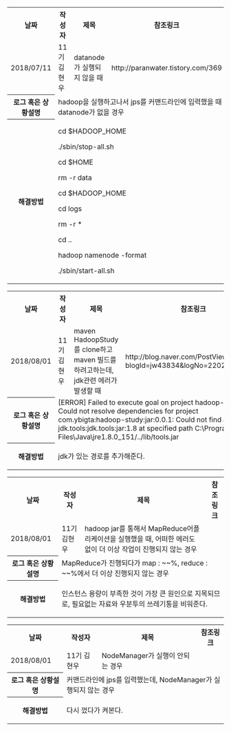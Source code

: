 <table>
  <tr>
    <th>날짜</th>
    <th>작성자</th>
    <th>제목</th> 
    <th>참조링크</th>
  </tr>
  <tr>
    <td>2018/07/11</td>
    <td>11기 김현우</td>
    <td>datanode가 실행되지 않을 때</td>
    <td>http://paranwater.tistory.com/369</td>
  </tr>
  <tr>
    <th>로그 혹은 상황설명</th>
    <td colspan="3">hadoop을 실행하고나서 jps를 커맨드라인에 입력했을 때 datanode가 없을 경우</td>
  </tr>
  <tr>
    <th>해결방법</th>
    <td colspan="3">
      <p>cd $HADOOP_HOME</p>
      <p>./sbin/stop-all.sh</p>
      <p>cd $HOME</p>
      <p>rm -r data</p>
      <p>cd $HADOOP_HOME</p>
      <p>cd logs</p>
      <p>rm -r *</p>
      <p>cd ..</p>
      <p>hadoop namenode -format</p>
      <p>./sbin/start-all.sh</p>
    </td>
  </tr>
</table>

<table>
  <tr>
    <th>날짜</th>
    <th>작성자</th>
    <th>제목</th> 
    <th>참조링크</th>
  </tr>
  <tr>
    <td>2018/08/01</td>
    <td>11기 김현우</td>
    <td>maven HadoopStudy를 clone하고 maven 빌드를 하려고하는데, jdk관련 에러가 발생할 때</td>
    <td>http://blog.naver.com/PostView.nhn?blogId=jw43834&logNo=220252280525</td>
  </tr>
  <tr>
    <th>로그 혹은 상황설명</th>
    <td colspan="3">[ERROR] Failed to execute goal on project hadoop-study: Could not resolve dependencies for project com.ybigta:hadoop-study:jar:0.0.1: Could not find artifact jdk.tools:jdk.tools:jar:1.8 at specified path C:\Program Files\Java\jre1.8.0_151/../lib/tools.jar </td>
  </tr>
  <tr>
    <th>해결방법</th>
    <td colspan="3">
      <p>jdk가 있는 경로를 추가해준다.</p>
    </td>
  </tr>
</table>

<table>
  <tr>
    <th>날짜</th>
    <th>작성자</th>
    <th>제목</th> 
    <th>참조링크</th>
  </tr>
  <tr>
    <td>2018/08/01</td>
    <td>11기 김현우</td>
    <td>hadoop jar를 통해서 MapReduce어플리케이션을 실행했을 때, 어떠한 에러도 없이 더 이상 작업이 진행되지 않는 경우</td>
    <td></td>
  </tr>
  <tr>
    <th>로그 혹은 상황설명</th>
    <td colspan="3">MapReduce가 진행되다가 map : ~~%, reduce : ~~%에서 더 이상 진행되지 않는 경우</td>
  </tr>
  <tr>
    <th>해결방법</th>
    <td colspan="3">
      <p>인스턴스 용량이 부족한 것이 가장 큰 원인으로 지목되므로, 필요없는 자료와 우분투의 쓰레기통을 비워준다.</p>
    </td>
  </tr>
</table>

<table>
  <tr>
    <th>날짜</th>
    <th>작성자</th>
    <th>제목</th> 
    <th>참조링크</th>
  </tr>
  <tr>
    <td>2018/08/01</td>
    <td>11기 김현우</td>
    <td>NodeManager가 실행이 안되는 경우</td>
    <td></td>
  </tr>
  <tr>
    <th>로그 혹은 상황설명</th>
    <td colspan="3">커맨드라인에 jps를 입력했는데, NodeManager가 실행되지 않는 경우</td>
  </tr>
  <tr>
    <th>해결방법</th>
    <td colspan="3">
      <p>다시 껐다가 켜본다.</p>
    </td>
  </tr>
</table>



